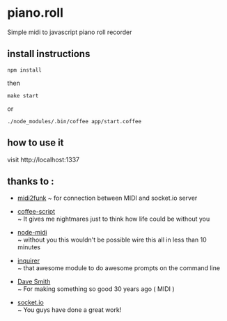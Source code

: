 # piano.roll
Simple midi to javascript piano roll recorder

## install instructions

````
npm install
````

then

````
make start
````

or

````
./node_modules/.bin/coffee app/start.coffee
````
## how to use it

visit http://localhost:1337

## thanks to :  
 * [midi2funk](https://github.com/hems/midi2funk)
 ~ for connection between MIDI and socket.io server
 

 * [coffee-script](http://coffeescript.org/)  
 ~ It gives me nightmares just to think how life could be without you

 * [node-midi](https://github.com/justinlatimer/node-midi)  
 ~ without you this wouldn't be possible wire this all in less than 10 minutes 

 * [inquirer](https://www.npmjs.org/package/inquirer)  
 ~ that awesome module to do awesome prompts on the command line  

 * [Dave Smith](http://www.davesmithinstruments.com/)  
 ~ For making something so good 30 years ago ( MIDI )

 * [socket.io](http://socket.io/)  
 ~ You guys have done a great work!
